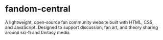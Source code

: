 # fandom-central
A lightweight, open-source fan community website built with HTML, CSS, and JavaScript. Designed to support discussion, fan art, and theory sharing around sci-fi and fantasy media.
